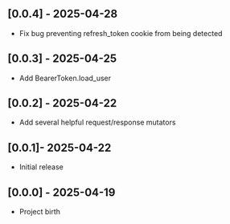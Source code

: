 ## [0.0.4] - 2025-04-28

- Fix bug preventing refresh_token cookie from being detected

## [0.0.3] - 2025-04-25

- Add BearerToken.load_user

## [0.0.2] - 2025-04-22

- Add several helpful request/response mutators

## [0.0.1]- 2025-04-22

- Initial release

## [0.0.0] - 2025-04-19

- Project birth
